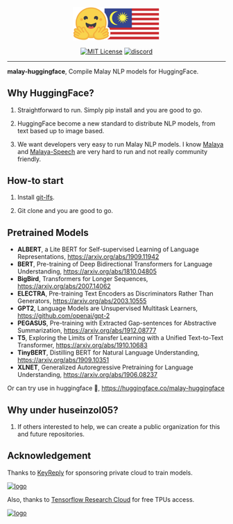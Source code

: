 <p align="center">
    <a href="#readme">
        <img alt="logo" width="40%" src="malay-huggingface.png">
    </a>
</p>
<p align="center">
    <a href="https://github.com/huseinzol05/malay-huggingface/blob/master/LICENSE"><img alt="MIT License" src="https://img.shields.io/github/license/huseinzol05/malay-huggingface.svg?color=blue"></a>
    <a href="https://discord.gg/aNzbnRqt3A"><img alt="discord" src="https://img.shields.io/badge/discord%20server-malaya-rgb(118,138,212).svg"></a>
</p>

---

**malay-huggingface**, Compile Malay NLP models for HuggingFace. 

## Why HuggingFace?

1. Straightforward to run. Simply pip install and you are good to go.

2. HuggingFace become a new standard to distribute NLP models, from text based up to image based.

3. We want developers very easy to run Malay NLP models. I know [Malaya](https://github.com/huseinzol05/malaya) and [Malaya-Speech](https://github.com/huseinzol05/malaya-speech) are very hard to run and not really community friendly.

## How-to start

1. Install [git-lfs](https://github.com/git-lfs/git-lfs/wiki/Installation).

2. Git clone and you are good to go.

## Pretrained Models

- **ALBERT**, a Lite BERT for Self-supervised Learning of Language Representations, https://arxiv.org/abs/1909.11942
- **BERT**, Pre-training of Deep Bidirectional Transformers for Language Understanding, https://arxiv.org/abs/1810.04805
- **BigBird**, Transformers for Longer Sequences, https://arxiv.org/abs/2007.14062
- **ELECTRA**, Pre-training Text Encoders as Discriminators Rather Than Generators, https://arxiv.org/abs/2003.10555
- **GPT2**, Language Models are Unsupervised Multitask Learners, https://github.com/openai/gpt-2
- **PEGASUS**, Pre-training with Extracted Gap-sentences for Abstractive Summarization, https://arxiv.org/abs/1912.08777
- **T5**, Exploring the Limits of Transfer Learning with a Unified Text-to-Text Transformer, https://arxiv.org/abs/1910.10683
- **TinyBERT**, Distilling BERT for Natural Language Understanding, https://arxiv.org/abs/1909.10351
- **XLNET**, Generalized Autoregressive Pretraining for Language Understanding, https://arxiv.org/abs/1906.08237

Or can try use in huggingface 🤗, https://huggingface.co/malay-huggingface

## Why under huseinzol05?

1. If others interested to help, we can create a public organization for this and future repositories.

## Acknowledgement

Thanks to [KeyReply](https://www.keyreply.com/) for sponsoring private cloud to train models.

<a href="#readme">
    <img alt="logo" width="20%" src="https://cdn.techinasia.com/data/images/16234a59ae3f218dc03815a08eaab483.png">
</a>

Also, thanks to [Tensorflow Research Cloud](https://www.tensorflow.org/tfrc) for free TPUs access.

<a href="https://www.tensorflow.org/tfrc">
    <img alt="logo" width="20%" src="https://2.bp.blogspot.com/-xojf3dn8Ngc/WRubNXxUZJI/AAAAAAAAB1A/0W7o1hR_n20QcWyXHXDI1OTo7vXBR8f7QCLcB/s400/image2.png">
</a>